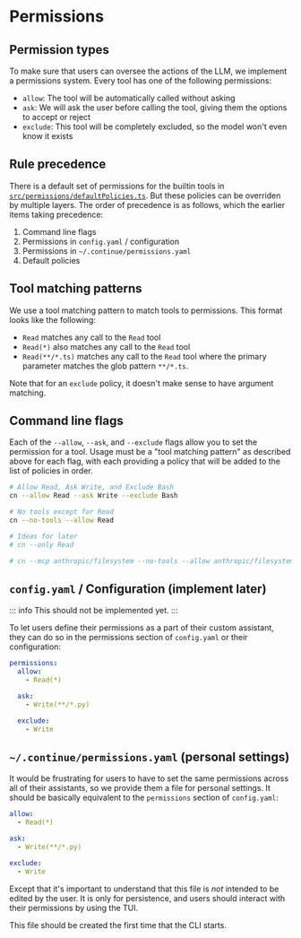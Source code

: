 # Permissions

## Permission types

To make sure that users can oversee the actions of the LLM, we implement a permissions system. Every tool has one of the following permissions:

- `allow`: The tool will be automatically called without asking
- `ask`: We will ask the user before calling the tool, giving them the options to accept or reject
- `exclude`: This tool will be completely excluded, so the model won't even know it exists

## Rule precedence

There is a default set of permissions for the builtin tools in [`src/permissions/defaultPolicies.ts`](../src/permissions/defaultPolicies.ts). But these policies can be overriden by multiple layers. The order of precedence is as follows, which the earlier items taking precedence:

1. Command line flags
2. Permissions in `config.yaml` / configuration
3. Permissions in `~/.continue/permissions.yaml`
4. Default policies

## Tool matching patterns

We use a tool matching pattern to match tools to permissions. This format looks like the following:

- `Read` matches any call to the `Read` tool
- `Read(*)` also matches any call to the `Read` tool
- `Read(**/*.ts)` matches any call to the `Read` tool where the primary parameter matches the glob pattern `**/*.ts`.

Note that for an `exclude` policy, it doesn't make sense to have argument matching.

## Command line flags

Each of the `--allow`, `--ask`, and `--exclude` flags allow you to set the permission for a tool. Usage must be a "tool matching pattern" as described above for each flag, with each providing a policy that will be added to the list of policies in order.

```bash
# Allow Read, Ask Write, and Exclude Bash
cn --allow Read --ask Write --exclude Bash

# No tools except for Read
cn --no-tools --allow Read

# Ideas for later
# cn --only Read

# cn --mcp anthropic/filesystem --no-tools --allow anthropic/filesystem/read_file
```

## `config.yaml` / Configuration (implement later)

::: info
This should not be implemented yet.
:::

To let users define their permissions as a part of their custom assistant, they can do so in the permissions section of `config.yaml` or their configuration:

```yaml
permissions:
  allow:
    - Read(*)

  ask:
    - Write(**/*.py)

  exclude:
    - Write
```

## `~/.continue/permissions.yaml` (personal settings)

It would be frustrating for users to have to set the same permissions across all of their assistants, so we provide them a file for personal settings. It should be basically equivalent to the `permissions` section of `config.yaml`:

```yaml title="~/.continue/permissions.yaml"
allow:
  - Read(*)

ask:
  - Write(**/*.py)

exclude:
  - Write
```

Except that it's important to understand that this file is _not_ intended to be edited by the user. It is only for persistence, and users should interact with their permissions by using the TUI.

This file should be created the first time that the CLI starts.
